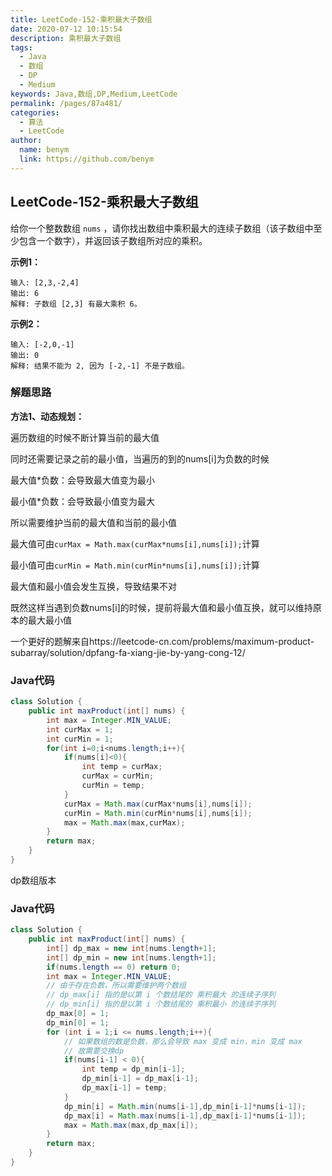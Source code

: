 ```yaml
---
title: LeetCode-152-乘积最大子数组
date: 2020-07-12 10:15:54
description: 乘积最大子数组
tags: 
  - Java
  - 数组
  - DP
  - Medium
keywords: Java,数组,DP,Medium,LeetCode
permalink: /pages/87a481/
categories: 
  - 算法
  - LeetCode
author: 
  name: benym
  link: https://github.com/benym
---
```


## LeetCode-152-乘积最大子数组

给你一个整数数组 `nums` ，请你找出数组中乘积最大的连续子数组（该子数组中至少包含一个数字），并返回该子数组所对应的乘积。

<!--more-->

**示例1：**

```
输入: [2,3,-2,4]
输出: 6
解释: 子数组 [2,3] 有最大乘积 6。
```

**示例2：**

```
输入: [-2,0,-1]
输出: 0
解释: 结果不能为 2, 因为 [-2,-1] 不是子数组。
```

### 解题思路

**方法1、动态规划：**

遍历数组的时候不断计算当前的最大值

同时还需要记录之前的最小值，当遍历的到的nums[i]为负数的时候

最大值*负数：会导致最大值变为最小

最小值*负数：会导致最小值变为最大

所以需要维护当前的最大值和当前的最小值

最大值可由`curMax = Math.max(curMax*nums[i],nums[i]);`计算

最小值可由`curMin = Math.min(curMin*nums[i],nums[i]);`计算

最大值和最小值会发生互换，导致结果不对

既然这样当遇到负数nums[i]的时候，提前将最大值和最小值互换，就可以维持原本的最大最小值

一个更好的题解来自https://leetcode-cn.com/problems/maximum-product-subarray/solution/dpfang-fa-xiang-jie-by-yang-cong-12/

### Java代码


```java
class Solution {
    public int maxProduct(int[] nums) {
        int max = Integer.MIN_VALUE;
        int curMax = 1;
        int curMin = 1;
        for(int i=0;i<nums.length;i++){
            if(nums[i]<0){
                int temp = curMax;
                curMax = curMin;
                curMin = temp;
            }
            curMax = Math.max(curMax*nums[i],nums[i]);
            curMin = Math.min(curMin*nums[i],nums[i]);
            max = Math.max(max,curMax);
        }
        return max;
    }
}
```

dp数组版本

### Java代码

```java
class Solution {
    public int maxProduct(int[] nums) {
        int[] dp_max = new int[nums.length+1];
        int[] dp_min = new int[nums.length+1];
        if(nums.length == 0) return 0;
        int max = Integer.MIN_VALUE;
        // 由于存在负数，所以需要维护两个数组
        // dp_max[i] 指的是以第 i 个数结尾的 乘积最大 的连续子序列
        // dp_min[i] 指的是以第 i 个数结尾的 乘积最小 的连续子序列
        dp_max[0] = 1;
        dp_min[0] = 1;
        for (int i = 1;i <= nums.length;i++){
            // 如果数组的数是负数，那么会导致 max 变成 min，min 变成 max
            // 故需要交换dp 
            if(nums[i-1] < 0){
                int temp = dp_min[i-1];
                dp_min[i-1] = dp_max[i-1];
                dp_max[i-1] = temp;
            }
            dp_min[i] = Math.min(nums[i-1],dp_min[i-1]*nums[i-1]);
            dp_max[i] = Math.max(nums[i-1],dp_max[i-1]*nums[i-1]);
            max = Math.max(max,dp_max[i]);
        }
        return max;
    }
}
```